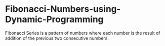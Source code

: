 # Fibonacci-Numbers-using-Dynamic-Programming
Fibonacci Series is a pattern of numbers where each number is the result of addition of the previous two consecutive numbers.
